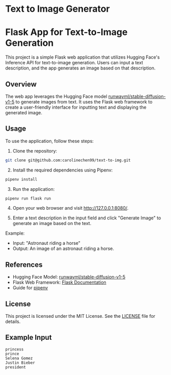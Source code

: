 # Text to Image Generator

# Flask App for Text-to-Image Generation

This project is a simple Flask web application that utilizes Hugging Face's Inference API for text-to-image generation. Users can input a text description, and the app generates an image based on that description.

## Overview

The web app leverages the Hugging Face model [runwayml/stable-diffusion-v1-5](https://huggingface.co/runwayml/stable-diffusion-v1-5) to generate images from text. It uses the Flask web framework to create a user-friendly interface for inputting text and displaying the generated image. 

## Usage

To use the application, follow these steps:

1. Clone the repository:
```bash
git clone git@github.com:carolinechen99/text-to-img.git
```

2. Install the required dependencies using Pipenv:
```bash
pipenv install
```

3. Run the application:
```bash
pipenv run flask run
```

4. Open your web browser and visit http://127.0.0.1:8080/.

5. Enter a text description in the input field and click "Generate Image" to generate an image based on the text.

Example:

- Input: "Astronaut riding a horse"
- Output: An image of an astronaut riding a horse.

## References

- Hugging Face Model: [runwayml/stable-diffusion-v1-5](https://huggingface.co/runwayml/stable-diffusion-v1-5)
- Flask Web Framework: [Flask Documentation](https://flask.palletsprojects.com/en/2.1.x/)
- Guide for [pipenv](https://towardsdatascience.com/comparing-python-virtual-environment-tools-9a6543643a44)

## License

This project is licensed under the MIT License. See the [LICENSE](LICENSE) file for details.




## Example Input
```
princess
prince
Selena Gomez
Justin Bieber
president
```


